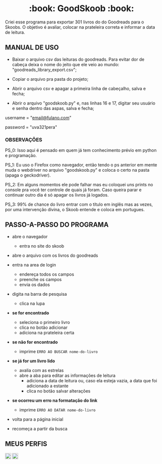 <h1 align="center"> :book: GoodSkoob :book: </h1>

Criei esse programa para exportar 301 livros do do Goodreads para o Skoobs. O objetivo é avaliar, colocar na prateleira correta e informar a data de leitura.

## MANUAL DE USO

- Baixar o arquivo csv das leituras do goodreads. Para evitar dor de cabeça deixa o nome do jeito que ele veio ao mundo: "goodreads_library_export.csv";

- Copiar o arquivo pra pasta do projeto;

- Abrir o arquivo csv e apagar a primeira linha de cabeçalho, salva e fecha;

- Abrir o arquivo "goodskoob.py" e, nas linhas 16 e 17, digitar seu usuário e senha dentro das aspas, salva e fecha;

username = "email@fulano.com"

password = "uva321pera"

### OBSERVAÇÕES

PS_0: Isso aqui é pensado em quem já tem conhecimento prévio em python e programação.

PS_1: Eu uso o Firefox como navegador, então tendo o ps anterior em mente muda o webdriver no arquivo "goodskoob.py" e coloca o certo na pasta (apaga o geckodriver).

PS_2: Em alguns momentos ele pode falhar mas eu coloquei uns prints no console pra você ter controle de quais já foram. Caso queira parar e continuar outro dia é só apagar os livros já logados.

PS_3: 99% de chance do livro entrar com o título em inglês mas as vezes, por uma intervenção divina, o Skoob entende e coloca em portugues. 

## PASSO-A-PASSO DO PROGRAMA

- abre o navegador
	- entra no site do skoob

- abre o arquivo com os livros do goodreads

- entra na area de login
	- endereça todos os campos
	- preenche os campos
	- envia os dados

- digita na barra de pesquisa
	- clica na lupa

- **se for encontrado**
	- seleciona o primeiro livro
	- clica no botão adicionar
	- adiciona na prateleira certa

- **se não for encontrado**
	- imprime `ERRO AO BUSCAR nome-do-livro`

- **se já for um livro lido**
	- avalia com as estrelas
	- abre a aba para editar as informações de leitura
		- adiciona a data de leitura ou, caso ela esteja vazia, a data que foi adicionado a estante
		- clica no botão salvar alterações
		
- **se ocorreu um erro na formatação do link**
	- imprime `ERRO AO DATAR nome-do-livro`
	
- volta para a página inicial
- recomeça a partir da busca

## MEUS PERFIS

[<img align="left" alt="Icone do Skoob que redireciona para o meu perfil" width="20" src="https://cdn.icon-icons.com/icons2/2622/PNG/512/brand_skoob_icon_157802.png" />](https://www.goodreads.com/user/show/117475440-beatriz-de-oliveira)
[<img align="left" alt="Icone do Goodreads que redireciona para o meu perfil" width="20" src="https://cdn.icon-icons.com/icons2/1125/PNG/512/1486164216-goodreadslinerround_79638.png" />](https://www.skoob.com.br/usuario/2568230)


